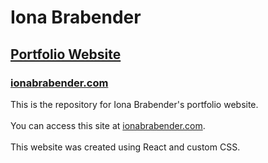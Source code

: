 # Iona Brabender
## [Portfolio Website](ionabrabender.com)
### [ionabrabender.com](ionabrabender.com)

This is the repository for Iona Brabender's portfolio website.<br></br>
You can access this site at [ionabrabender.com](ionabrabender.com).<br></br>
This website was created using React and custom CSS.
